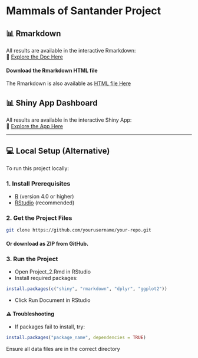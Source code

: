 # Mammals of Santander Project  


## 📊 Rmarkdown  
All results are available in the interactive Rmarkdown:  
🔗 [Explore the Doc Here](https://rpubs.com/oleon12/MammalsSantander)

#### Download the Rmarkdown HTML file
The Rmarkdown is also available as [HTML file Here](https://github.com/oleon12/MammalsSantander)

## 📊 Shiny App Dashboard  
All results are available in the interactive Shiny App:  
🔗 [Explore the App Here](https://oleon12.shinyapps.io/Project_2/)  

---

## 💻 Local Setup (Alternative)  
To run this project locally:

### 1. Install Prerequisites  
- [R](https://cran.r-project.org/) (version 4.0 or higher)  
- [RStudio](https://posit.co/download/rstudio-desktop/) (recommended)  

### 2. Get the Project Files  
```bash
git clone https://github.com/yourusername/your-repo.git
```
#### Or download as ZIP from GitHub.

### 3. Run the Project

- Open Project_2.Rmd in RStudio
- Install required packages:

```r
install.packages(c("shiny", "rmarkdown", "dplyr", "ggplot2"))
```

- Click Run Document in RStudio

#### ⚠️ Troubleshooting

- If packages fail to install, try:

```r
install.packages("package_name", dependencies = TRUE)
```

Ensure all data files are in the correct directory
